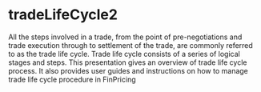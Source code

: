 # tradeLifeCycle2
All the steps involved in a trade, from the point of pre-negotiations and trade execution through to settlement of the trade, are commonly referred to as the trade life cycle. Trade life cycle consists of a series of logical stages and steps. This presentation gives an overview of trade life cycle process. It also provides user guides and instructions on how to manage trade life cycle procedure in FinPricing
